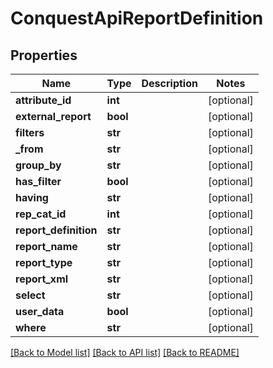 # ConquestApiReportDefinition

## Properties
Name | Type | Description | Notes
------------ | ------------- | ------------- | -------------
**attribute_id** | **int** |  | [optional] 
**external_report** | **bool** |  | [optional] 
**filters** | **str** |  | [optional] 
**_from** | **str** |  | [optional] 
**group_by** | **str** |  | [optional] 
**has_filter** | **bool** |  | [optional] 
**having** | **str** |  | [optional] 
**rep_cat_id** | **int** |  | [optional] 
**report_definition** | **str** |  | [optional] 
**report_name** | **str** |  | [optional] 
**report_type** | **str** |  | [optional] 
**report_xml** | **str** |  | [optional] 
**select** | **str** |  | [optional] 
**user_data** | **bool** |  | [optional] 
**where** | **str** |  | [optional] 

[[Back to Model list]](../README.md#documentation-for-models) [[Back to API list]](../README.md#documentation-for-api-endpoints) [[Back to README]](../README.md)


